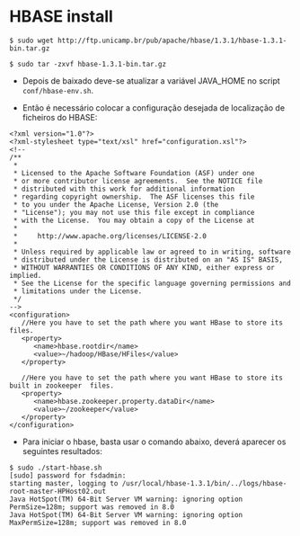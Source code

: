 # HBASE install

```
$ sudo wget http://ftp.unicamp.br/pub/apache/hbase/1.3.1/hbase-1.3.1-bin.tar.gz

$ sudo tar -zxvf hbase-1.3.1-bin.tar.gz
```

- Depois de baixado deve-se atualizar a variável JAVA_HOME no script `conf/hbase-env.sh`.

- Então é necessário colocar a configuração desejada de localização de ficheiros do HBASE:

```
<?xml version="1.0"?>
<?xml-stylesheet type="text/xsl" href="configuration.xsl"?>
<!--
/**
 *
 * Licensed to the Apache Software Foundation (ASF) under one
 * or more contributor license agreements.  See the NOTICE file
 * distributed with this work for additional information
 * regarding copyright ownership.  The ASF licenses this file
 * to you under the Apache License, Version 2.0 (the
 * "License"); you may not use this file except in compliance
 * with the License.  You may obtain a copy of the License at
 *
 *     http://www.apache.org/licenses/LICENSE-2.0
 *
 * Unless required by applicable law or agreed to in writing, software
 * distributed under the License is distributed on an "AS IS" BASIS,
 * WITHOUT WARRANTIES OR CONDITIONS OF ANY KIND, either express or implied.
 * See the License for the specific language governing permissions and
 * limitations under the License.
 */
-->
<configuration>
   //Here you have to set the path where you want HBase to store its files.
   <property>
      <name>hbase.rootdir</name>
      <value>~/hadoop/HBase/HFiles</value>
   </property>
	
   //Here you have to set the path where you want HBase to store its built in zookeeper  files.
   <property>
      <name>hbase.zookeeper.property.dataDir</name>
      <value>~/zookeeper</value>
   </property>
</configuration>
```

- Para iniciar o hbase, basta usar o comando abaixo, deverá aparecer os seguintes resultados:

```
$ sudo ./start-hbase.sh 
[sudo] password for fsdadmin: 
starting master, logging to /usr/local/hbase-1.3.1/bin/../logs/hbase-root-master-HPHost02.out
Java HotSpot(TM) 64-Bit Server VM warning: ignoring option PermSize=128m; support was removed in 8.0
Java HotSpot(TM) 64-Bit Server VM warning: ignoring option MaxPermSize=128m; support was removed in 8.0
```


